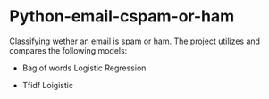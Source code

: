 # Python-email-cspam-or-ham

Classifying wether an email is spam or ham. The project utilizes and compares the following models:

- Bag of words Logistic Regression

- Tfidf Loigistic
